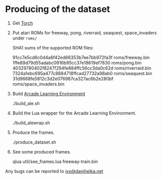 Producing of the dataset
========================
1) Get [Torch](http://torch.ch/)

2) Put atari ROMs for freeway, pong, riverraid, seaquest, space_invaders
   under `roms/`

   SHA1 sums of the supported ROM files:

    91cc7e5cd6c0d4a6f42ed66353b7ee7bb972fa3f  roms/freeway.bin
    1ffe89d79d55adabc0916b95cc37e18619ef7830  roms/pong.bin
    40329780402f8247f294fe884ffc56cc3da0c62d  roms/riverraid.bin
    7324a1ebc695a477c8884718ffcad27732a98ab0  roms/seaquest.bin
    31d9668fe5812c3d2e076987ca327ac6b2e280bf  roms/space_invaders.bin

3) Build [Arcade Learning Environment](http://www.arcadelearningenvironment.org/)

    ./build_ale.sh

4) Build the Lua wrapper for the Arcade Learning Environment.

    ./build_alewrap.sh

5) Produce the frames.

    ./produce_dataset.sh

6) See some produced frames.

    qlua util/see_frames.lua freeway-train.bin


Any bugs can be reported to ivo@danihelka.net

